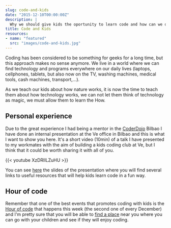```yaml
---
slug: code-and-kids
date: "2015-12-10T00:00:00Z"
description: |
  Why we should give kids the oportunity to learn code and how can we do it. This is a little video with a talk that I did internally at Ve Bilbao in order to find people to create a Coder Dojo.
title: Code and Kids
resources:
- name: "featured"
  src: "images/code-and-kids.jpg"
---
```


Coding has been considered to be something for geeks for a long time, but this approach makes no sense anymore. We live in a world where we can find technology and programs everywhere on our daily lives (laptops, cellphones, tablets, but also now on the TV, washing machines, medical tools, cash machines, transport,...).

As we teach our kids about how nature works, it is now the time to teach them about how technology works, we can not let them think of technology as magic, we must allow them to learn the How.

## Personal experience

Due to the great experience I had being a mentor in the [CoderDojo](https://coderdojo.com/) Bilbao I have done an internal presentation at the Ve office in Bilbao and this is what I want to show you here. It's a short video (10min) of a talk I have presented to my workmates with the aim of building a kids coding club at Ve, but I think that it could be worth sharing it with all of you.

{{< youtube XzDRIlLZuHU >}}
<br>

You can see [here](https://www.albertovarela.net/talks/code-kids/) the slides of the presentation where you will find several links to useful resources that will help kids learn code in a fun way.

## Hour of code

Remember that one of the best events that promotes coding with kids is the [Hour of code](https://hourofcode.com/) that happens this week (the second one of every December) and I'm pretty sure that you will be able to [find a place](https://hourofcode.com/events/all) near you where you can go with your children and see if they will enjoy coding.
